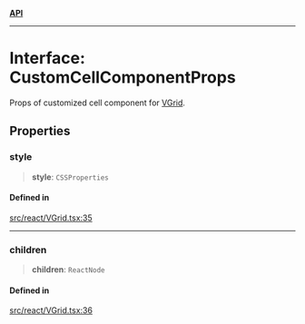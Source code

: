 [**API**](../../API.md)

***

# Interface: CustomCellComponentProps

Props of customized cell component for [VGrid](../functions/experimental_VGrid.md).

## Properties

### style

> **style**: `CSSProperties`

#### Defined in

[src/react/VGrid.tsx:35](https://github.com/inokawa/virtua/blob/e7edf00e268ee12af9ee8e11abed3a725aa02859/src/react/VGrid.tsx#L35)

***

### children

> **children**: `ReactNode`

#### Defined in

[src/react/VGrid.tsx:36](https://github.com/inokawa/virtua/blob/e7edf00e268ee12af9ee8e11abed3a725aa02859/src/react/VGrid.tsx#L36)
